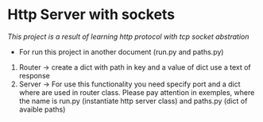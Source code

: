 # Http Server with sockets
*This project is a result of learning http protocol with tcp socket abstration*

- For run this project in another document (run.py and paths.py)
1. Router -> create a dict with path in key and a value of dict use a text of response
2. Server -> For use this functionality you need specify port and a dict where are used in router class. Please pay attention in exemples, where the name is run.py (instantiate http server class) and paths.py (dict of avaible paths)
